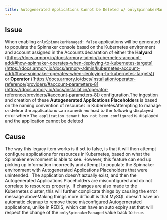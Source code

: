 ```yaml
---
title: Autogenerated Applications Cannot be Deleted w/ onlySpinnakerManaged set to false
---
```


## Issue
When enabling ```onlySpinnakerManaged: false``` applications will be generated to populate the Spinnaker console based on the Kubernetes environment and account assigned in the Accounts declaration of either the **Halyard** ([https://docs.armory.io/docs/armory-admin/kubernetes-account-add/#how-spinnaker-operates-when-deploying-to-kubernetes-targets](https://docs.armory.io/docs/armory-admin/kubernetes-account-add/#how-spinnaker-operates-when-deploying-to-kubernetes-targets)) or **Operator** ([https://docs.armory.io/docs/installation/operator-reference/providers/#account-parameters-8](https://docs.armory.io/docs/installation/operator-reference/providers/#account-parameters-8)) configuration.The ingestion and creation of these **Autogenerated Applications Placeholders** is based on the naming convention of resources in KubernetesAttempting to manage or delete the applications can sometimes lead to the following displayed error where ```The application tenant has not been configured``` is displayed and the application cannot be deleted


## Cause
The way this legacy item works is if set to false, is that it will then attempt configure applications for resources in Kubernetes, based on what the Spinnaker environment is able to see. However, this feature can end up picking up information incorrectly and attempt to populate the Spinnaker environment with Autogenerated Applications Placeholders that were unintended.  The application doesn't actually exist, and then the Autogenerated Applications Placeholders are misconfigured and do not correlate to resources properly.  If changes are also made to the Kubernetes cluster, this will further complicate things by causing the error message aboveMaking things more difficult is that MySQL doesn't have an automatic cleanup to remove these misconfigured Autogernerated applications, unlike in REDIS, which can have an auto expiry set that will respect the change of the ```onlySpinnakerManaged``` value back to ```true```.

